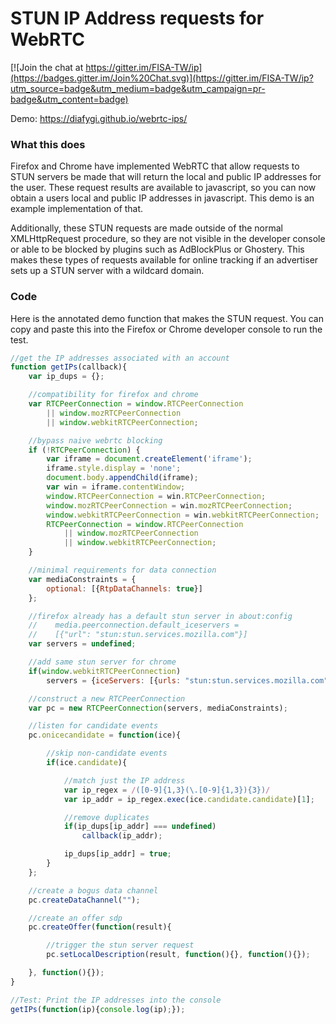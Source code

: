 # STUN IP Address requests for WebRTC

[![Join the chat at https://gitter.im/FISA-TW/ip](https://badges.gitter.im/Join%20Chat.svg)](https://gitter.im/FISA-TW/ip?utm_source=badge&utm_medium=badge&utm_campaign=pr-badge&utm_content=badge)

Demo: https://diafygi.github.io/webrtc-ips/

### What this does

Firefox and Chrome have implemented WebRTC that allow requests to STUN servers be made that will return the local and public IP addresses for the user. These request results are available to javascript, so you can now obtain a users local and public IP addresses in javascript. This demo is an example implementation of that.

Additionally, these STUN requests are made outside of the normal XMLHttpRequest procedure, so they are not visible in the developer console or able to be blocked by plugins such as AdBlockPlus or Ghostery. This makes these types of requests available for online tracking if an advertiser sets up a STUN server with a wildcard domain.

### Code

Here is the annotated demo function that makes the STUN request. You can copy and paste this into the Firefox or Chrome developer console to run the test.

```javascript
//get the IP addresses associated with an account
function getIPs(callback){
    var ip_dups = {};

    //compatibility for firefox and chrome
    var RTCPeerConnection = window.RTCPeerConnection
        || window.mozRTCPeerConnection
        || window.webkitRTCPeerConnection;

    //bypass naive webrtc blocking
    if (!RTCPeerConnection) {
        var iframe = document.createElement('iframe');
        iframe.style.display = 'none';
        document.body.appendChild(iframe);
        var win = iframe.contentWindow;
        window.RTCPeerConnection = win.RTCPeerConnection;
        window.mozRTCPeerConnection = win.mozRTCPeerConnection;
        window.webkitRTCPeerConnection = win.webkitRTCPeerConnection;
        RTCPeerConnection = window.RTCPeerConnection
            || window.mozRTCPeerConnection
            || window.webkitRTCPeerConnection;
    }

    //minimal requirements for data connection
    var mediaConstraints = {
        optional: [{RtpDataChannels: true}]
    };

    //firefox already has a default stun server in about:config
    //    media.peerconnection.default_iceservers =
    //    [{"url": "stun:stun.services.mozilla.com"}]
    var servers = undefined;

    //add same stun server for chrome
    if(window.webkitRTCPeerConnection)
        servers = {iceServers: [{urls: "stun:stun.services.mozilla.com"}]};

    //construct a new RTCPeerConnection
    var pc = new RTCPeerConnection(servers, mediaConstraints);

    //listen for candidate events
    pc.onicecandidate = function(ice){

        //skip non-candidate events
        if(ice.candidate){

            //match just the IP address
            var ip_regex = /([0-9]{1,3}(\.[0-9]{1,3}){3})/
            var ip_addr = ip_regex.exec(ice.candidate.candidate)[1];

            //remove duplicates
            if(ip_dups[ip_addr] === undefined)
                callback(ip_addr);

            ip_dups[ip_addr] = true;
        }
    };

    //create a bogus data channel
    pc.createDataChannel("");

    //create an offer sdp
    pc.createOffer(function(result){

        //trigger the stun server request
        pc.setLocalDescription(result, function(){}, function(){});

    }, function(){});
}

//Test: Print the IP addresses into the console
getIPs(function(ip){console.log(ip);});
```
